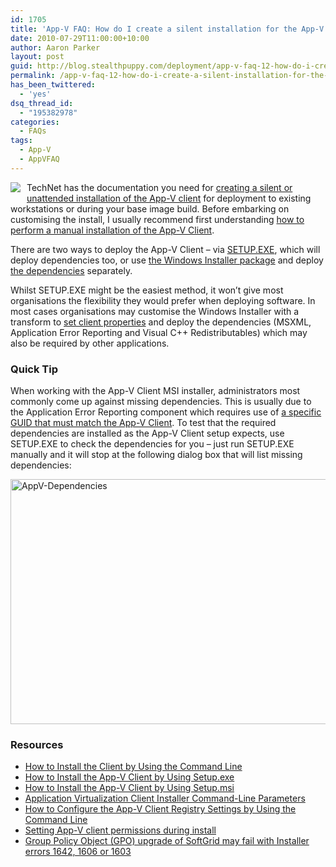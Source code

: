 ```yaml
---
id: 1705
title: 'App-V FAQ: How do I create a silent installation for the App-V Client?'
date: 2010-07-29T11:00:00+10:00
author: Aaron Parker
layout: post
guid: http://blog.stealthpuppy.com/deployment/app-v-faq-12-how-do-i-create-a-silent-installation-for-the-app-v-client
permalink: /app-v-faq-12-how-do-i-create-a-silent-installation-for-the-app-v-client/
has_been_twittered:
  - 'yes'
dsq_thread_id:
  - "195382978"
categories:
  - FAQs
tags:
  - App-V
  - AppVFAQ
---
```

<img style="margin: 0px 10px 5px 0px; display: inline" align="left" src="https://stealthpuppy.com/media/2010/06/AppVFAQLogo.png" />

TechNet has the documentation you need for [creating a silent or unattended installation of the App-V client](http://technet.microsoft.com/library/ee956917.aspx) for deployment to existing workstations or during your base image build. Before embarking on customising the install, I usually recommend first understanding [how to perform a manual installation of the App-V Client](http://technet.microsoft.com/library/cc817122.aspx).

There are two ways to deploy the App-V Client – via [SETUP.EXE](http://technet.microsoft.com/library/ee956911.aspx), which will deploy dependencies too, or use [the Windows Installer package](http://technet.microsoft.com/library/ee956914.aspx) and deploy [the dependencies](https://stealthpuppy.com/deployment/app-v-faq-11-what-are-the-dependencies-of-the-app-v-client) separately.

Whilst SETUP.EXE might be the easiest method, it won’t give most organisations the flexibility they would prefer when deploying software. In most cases organisations may customise the Windows Installer with a transform to [set client properties](http://technet.microsoft.com/en-us/library/cc843737.aspx) and deploy the dependencies (MSXML, Application Error Reporting and Visual C++ Redistributables) which may also be required by other applications.

### Quick Tip

When working with the App-V Client MSI installer, administrators most commonly come up against missing dependencies. This is usually due to the Application Error Reporting component which requires use of [a specific GUID that must match the App-V Client](http://technet.microsoft.com/en-us/library/ee956914.aspx). To test that the required dependencies are installed as the App-V Client setup expects, use SETUP.EXE to check the dependencies for you – just run SETUP.EXE manually and it will stop at the following dialog box that will list missing dependencies:

[<img style="border-bottom: 0px; border-left: 0px; display: inline; border-top: 0px; border-right: 0px" class="wlDisabledImage" title="AppV-Dependencies" border="0" alt="AppV-Dependencies" src="https://stealthpuppy.com/media/2010/07/AppVDependencies_thumb.png" width="514" height="392" />](https://stealthpuppy.com/media/2010/07/AppVDependencies.png)

### Resources

  * [How to Install the Client by Using the Command Line](http://technet.microsoft.com/library/ee956917.aspx)
  * [How to Install the App-V Client by Using Setup.exe](http://technet.microsoft.com/library/ee956911.aspx)
  * [How to Install the App-V Client by Using Setup.msi](http://technet.microsoft.com/library/ee956914.aspx)
  * [Application Virtualization Client Installer Command-Line Parameters](http://technet.microsoft.com/library/cc843737.aspx)
  * [How to Configure the App-V Client Registry Settings by Using the Command Line](http://technet.microsoft.com/library/cc843710.aspx)
  * [Setting App-V client permissions during install](https://stealthpuppy.com/deployment/setting-app-v-client-permissions-during-install)
  * [Group Policy Object (GPO) upgrade of SoftGrid may fail with Installer errors 1642, 1606 or 1603](http://blogs.technet.com/b/appv/archive/2009/01/27/group-policy-object-gpo-upgrade-of-softgrid-may-fail-with-installer-errors-1642-1606-or-1603.aspx)